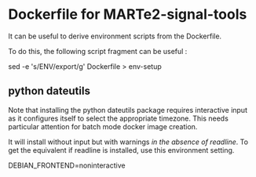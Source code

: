 # Dockerfile for MARTe2-signal-tools

It can be useful to derive environment scripts from the Dockerfile.

To do this, the following script fragment can be useful :

sed -e 's/ENV/export/g' Dockerfile > env-setup

## python dateutils
Note that installing the python dateutils package requires interactive input
as it configures itself to select the appropriate timezone.  This needs
particular attention for batch mode docker image creation.

It will install without input but with warnings *in the absence of readline*.
To get the equivalent if readline is installed, use this environment setting.

DEBIAN_FRONTEND=noninteractive

